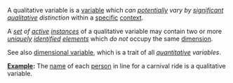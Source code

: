 A qualitative variable is a [variable](https://github.com/gcassel/Modular-Organization-Terminology/blob/master/terms/variable.md) which *can [potentially](https://github.com/gcassel/Modular-Organization-Terminology/blob/master/terms/potential.md) vary by [significant](https://github.com/gcassel/Modular-Organization-Terminology/blob/master/terms/significance.md) [qualitative](https://github.com/gcassel/Modular-Organization-Terminology/blob/master/terms/trait.md) distinction* within a [specific](https://github.com/gcassel/Modular-Organization-Terminology/blob/master/terms/specific.md) [context](https://github.com/gcassel/Modular-Organization-Terminology/blob/master/terms/context.md).
		
A *[set](https://github.com/gcassel/Modular-Organization-Terminology/blob/master/terms/set.md) of [active](https://github.com/gcassel/Modular-Organization-Terminology/blob/master/terms/active.md) [instances](https://github.com/gcassel/Modular-Organization-Terminology/blob/master/terms/instance.md)* of a qualitative variable may contain two or more *[uniquely](https://github.com/gcassel/Modular-Organization-Terminology/blob/master/terms/unique.md) [identified](https://github.com/gcassel/Modular-Organization-Terminology/blob/master/terms/identify.md) [elements](https://github.com/gcassel/Modular-Organization-Terminology/blob/master/terms/element.md)* which *do not* occupy the same [dimension](https://github.com/gcassel/Modular-Organization-Terminology/blob/master/terms/dimension.md).  
		
See also [dimensional variable](https://github.com/gcassel/Modular-Organization-Terminology/blob/master/compound-terms/dimensional-variable.md), which is a trait of all *[quantitative](https://github.com/gcassel/Modular-Organization-Terminology/blob/master/terms/quantity.md) variables*. 
		
**[Example](https://github.com/gcassel/Modular-Organization-Terminology/blob/master/terms/example.md):**  The [name](https://github.com/gcassel/Modular-Organization-Terminology/blob/master/terms/name.md) of each [person](https://github.com/gcassel/Modular-Organization-Terminology/blob/master/terms/person.md) in line for a carnival ride is a qualitative variable.
